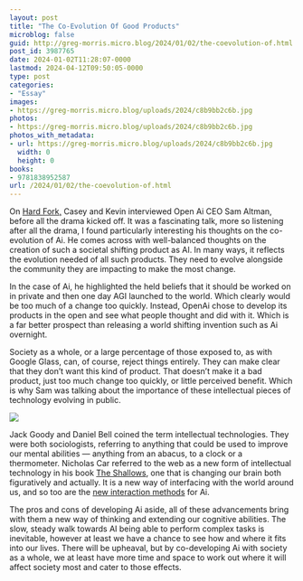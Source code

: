 ```yaml
---
layout: post
title: "The Co-Evolution Of Good Products"
microblog: false
guid: http://greg-morris.micro.blog/2024/01/02/the-coevolution-of.html
post_id: 3987765
date: 2024-01-02T11:28:07-0000
lastmod: 2024-04-12T09:50:05-0000
type: post
categories:
- "Essay"
images:
- https://greg-morris.micro.blog/uploads/2024/c8b9bb2c6b.jpg
photos:
- https://greg-morris.micro.blog/uploads/2024/c8b9bb2c6b.jpg
photos_with_metadata:
- url: https://greg-morris.micro.blog/uploads/2024/c8b9bb2c6b.jpg
  width: 0
  height: 0
books:
- 9781838952587
url: /2024/01/02/the-coevolution-of.html
---
```

On [Hard Fork,](https://podcasts.apple.com/gb/podcast/hard-fork/id1528594034?i=1000635486878) Casey and Kevin interviewed Open Ai CEO Sam Altman, before all the drama kicked off. It was a fascinating talk, more so listening after all the drama, I found particularly interesting his thoughts on the co-evolution of Ai. He comes across with well-balanced thoughts on the creation of such a societal shifting product as AI. In many ways, it reflects the evolution needed of all such products. They need to evolve alongside the community they are impacting to make the most change. 

In the case of Ai, he highlighted the held beliefs that it should be worked on in private and then one day AGI launched to the world. Which clearly would be too much of a change too quickly. Instead, OpenAi chose to develop its products in the open and see what people thought and did with it. Which is a far better prospect than releasing a world shifting invention such as Ai overnight.

Society as a whole, or a large percentage of those exposed to, as with Google Glass, can, of course, reject things entirely. They can make clear that they don’t want this kind of product. That doesn’t make it a bad product, just too much change too quickly, or little perceived benefit. Which is why Sam was talking about the importance of these intellectual pieces of technology evolving in public.

![](https://greg-morris.micro.blog/uploads/2024/c8b9bb2c6b.jpg)

Jack Goody and Daniel Bell coined the term intellectual technologies. They were both sociologists, referring to anything that could be used to improve our mental abilities — anything from an abacus, to a clock or a thermometer. Nicholas Car referred to the web as a new form of intellectual technology in his book [The Shallows](https://micro.blog/books/9781838952587), one that is changing our brain both figuratively and actually. It is a new way of interfacing with the world around us, and so too are the [new interaction methods](/2023/11/18/the-search-for.html) for Ai.

The pros and cons of developing Ai aside, all of these advancements bring with them a new way of thinking and extending our cognitive abilities. The slow, steady walk towards AI being able to perform complex tasks is inevitable, however at least we have a chance to see how and where it fits into our lives. There will be upheaval, but by co-developing Ai with society as a whole, we at least have more time and space to work out where it will affect society most and cater to those effects.
